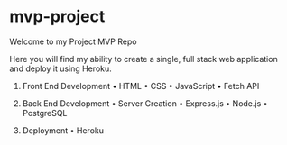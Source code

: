 # mvp-project

Welcome to my Project MVP Repo

Here you will find my ability to create a single, full stack web application and deploy it using Heroku. 

1. Front End Development
• HTML
• CSS
• JavaScript
• Fetch API

2. Back End Development
• Server Creation
• Express.js
• Node.js
• PostgreSQL

3. Deployment
• Heroku
